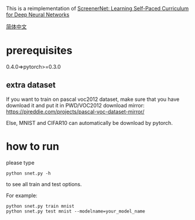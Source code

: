 This is a reimplementation of [ScreenerNet: Learning Self-Paced Curriculum for Deep Neural Networks](https://arxiv.org/abs/1801.00904)

[简体中文](/zh-hans/examples/pytorch/PyTorchExamples/ScreenerNet/Readme.md)

# prerequisites
0.4.0=>pytorch>=0.3.0

## extra dataset
If you want to train on pascal voc2012 dataset, make sure that you have download it and put it in PWD/VOC2012
download mirror: https://pjreddie.com/projects/pascal-voc-dataset-mirror/

Else, MNIST and CIFAR10 can automatically be download by pytorch.

# how to run
please type
```
python snet.py -h 
```
to see all train and test options.

For example:
```
python snet.py train mnist
python snet.py test mnist --modelname=your_model_name 
```

